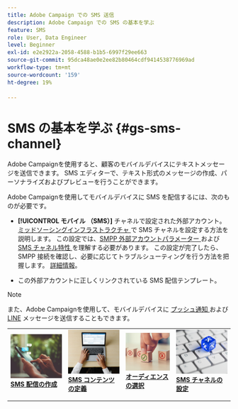 ```yaml
---
title: Adobe Campaign での SMS 送信
description: Adobe Campaign での SMS の基本を学ぶ
feature: SMS
role: User, Data Engineer
level: Beginner
exl-id: e2e2922a-2058-4588-b1b5-6997f29ee663
source-git-commit: 95dca48ae0e2ee82b80464cdf9414538776969ad
workflow-type: tm+mt
source-wordcount: '159'
ht-degree: 19%

---
```


# SMS の基本を学ぶ {#gs-sms-channel}

Adobe Campaignを使用すると、顧客のモバイルデバイスにテキストメッセージを送信できます。 SMS エディターで、テキスト形式のメッセージの作成、パーソナライズおよびプレビューを行うことができます。

Adobe Campaignを使用してモバイルデバイスに SMS を配信するには、次のものが必要です。

* **[!UICONTROL モバイル （SMS）]** チャネルで設定された外部アカウント。 [ ミッドソーシングインフラストラクチャ ](sms-mid-sourcing.md) で SMS チャネルを設定する方法を説明します。 この設定では、[SMPP 外部アカウントパラメーター ](smpp-external-account.md) および [SMS チャネル特性 ](sms-channel.md) を理解する必要があります。
この設定が完了したら、SMPP 接続を確認し、必要に応じてトラブルシューティングを行う方法を把握します。 [詳細情報](smpp-connection.md)。

* この外部アカウントに正しくリンクされている SMS 配信テンプレート。


>[!NOTE]
>
>また、Adobe Campaignを使用して、モバイルデバイスに [ プッシュ通知 ](../push.md) および [LINE](../line.md) メッセージを送信することもできます。


<table style="table-layout:fixed"><tr style="border: 0;">
<td>
<a href="create-sms.md">
<img alt="SMS を作成" src="../../assets/do-not-localize/sms-sending.jpg">
</a>
<div><a href="create-sms.md"><strong>SMS 配信の作成</strong>
</div>
<p>
</td>
<td>
<a href="sms-content.md">
<img alt="SMS コンテンツ" src="../../assets/do-not-localize/sms-create.jpeg">
</a>
<div>
<a href="sms-content.md"><strong>SMS コンテンツの定義 </strong></a>
</div>
<p></td>
<td>
<a href="sms-audience.md">
<img alt="SMS オーディエンス" src="../../assets/do-not-localize/sms-opt-out.jpg">
</a>
<div>
<a href="sms-audience.md"><strong>オーディエンスの選択</strong></a>
</div>
<p>
</td>
<td>
<a href="smpp-external-account.md">
<img alt="SMS 設定" src="../../assets/do-not-localize/sms-config.jpg">
</a>
<div>
<a href="smpp-external-account.md"><strong>SMS チャネルの設定</strong></a>
</div>
<p>
</td>
</tr></table>
